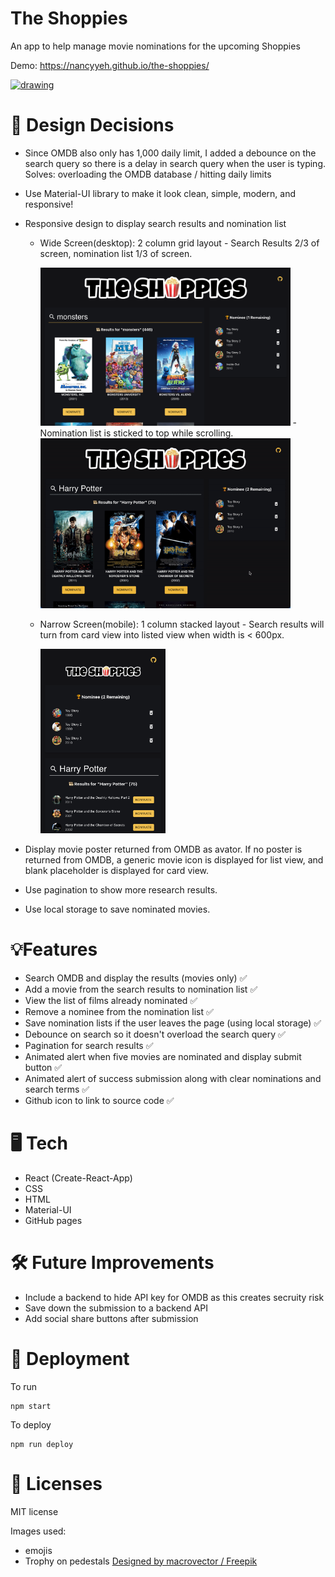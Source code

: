 # The Shoppies

An app to help manage movie nominations for the upcoming Shoppies

Demo: https://nancyyeh.github.io/the-shoppies/

<a href="https://nancyyeh.github.io/the-shoppies/"><img src="public/demo.gif" alt="drawing" width="600"/></a>

# 💭 Design Decisions

- Since OMDB also only has 1,000 daily limit, I added a debounce on the search query so there is a delay in search query when the user is typing. Solves: overloading the OMDB database / hitting daily limits
- Use Material-UI library to make it look clean, simple, modern, and responsive!
- Responsive design to display search results and nomination list

  - Wide Screen(desktop): 2 column grid layout - Search Results 2/3 of screen, nomination list 1/3 of screen.

    <img src="public/wide.png" alt="drawing" width="400"/>
    - Nomination list is sticked to top while scrolling.

      <img src="public/scroll.gif" alt="drawing" width="400"/>

  - Narrow Screen(mobile): 1 column stacked layout - Search results will turn from card view into listed view when width is < 600px.

    <img src="public/narrow.png" alt="drawing" width="200"/>

- Display movie poster returned from OMDB as avator. If no poster is returned from OMDB, a generic movie icon is displayed for list view, and blank placeholder is displayed for card view.
- Use pagination to show more research results.
- Use local storage to save nominated movies.

# 💡Features

- Search OMDB and display the results (movies only) ✅
- Add a movie from the search results to nomination list ✅
- View the list of films already nominated ✅
- Remove a nominee from the nomination list ✅
- Save nomination lists if the user leaves the page (using local storage) ✅
- Debounce on search so it doesn't overload the search query ✅
- Pagination for search results ✅
- Animated alert when five movies are nominated and display submit button ✅
- Animated alert of success submission along with clear nominations and search terms ✅
- Github icon to link to source code ✅

# 🖥️ Tech

- React (Create-React-App)
- CSS
- HTML
- Material-UI
- GitHub pages

# 🛠️ Future Improvements

- Include a backend to hide API key for OMDB as this creates secruity risk
- Save down the submission to a backend API
- Add social share buttons after submission

# 🚀 Deployment

To run

```
npm start
```

To deploy

```
npm run deploy
```

# 📝 Licenses

MIT license

Images used:

- emojis
- Trophy on pedestals <a href="http://www.freepik.com">Designed by macrovector / Freepik</a>
